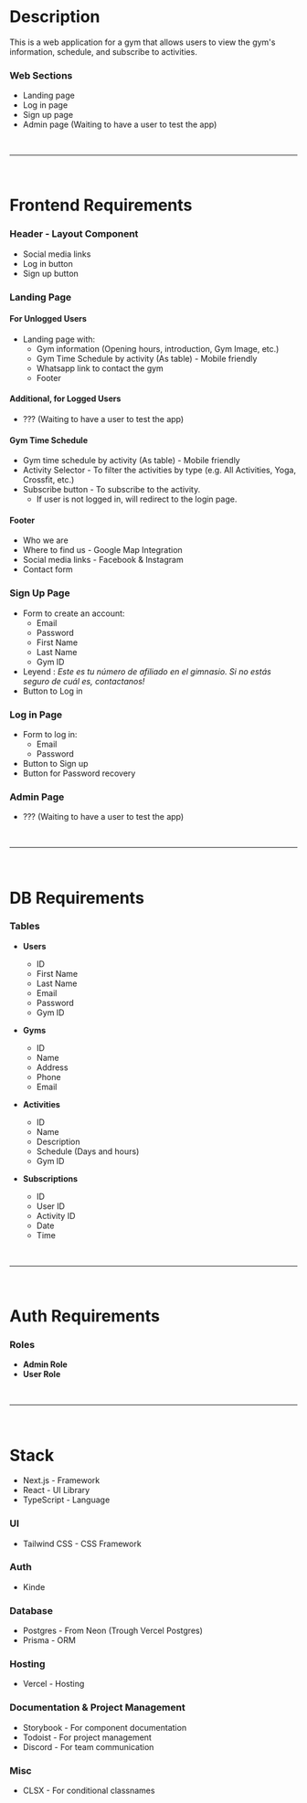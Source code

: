 # Description
This is a web application for a gym that allows users to view the gym's information, schedule, and subscribe to activities. 

### Web Sections
- Landing page
- Log in page
- Sign up page
- Admin page (Waiting to have a user to test the app)

<br />

---

<br />

# Frontend Requirements 

### Header - Layout Component
- Social media links
- Log in button
- Sign up button

### Landing Page
  
#### For Unlogged Users
- Landing page with:
  - Gym information (Opening hours, introduction, Gym Image, etc.)
  - Gym Time Schedule by activity (As table) - Mobile friendly
  - Whatsapp link to contact the gym
  - Footer
 
#### Additional, for Logged Users
- ??? (Waiting to have a user to test the app)

#### Gym Time Schedule
- Gym time schedule by activity (As table) - Mobile friendly
- Activity Selector - To filter the activities by type (e.g. All Activities, Yoga, Crossfit, etc.)
- Subscribe button - To subscribe to the activity. 
  - If user is not logged in, will redirect to the login page.

#### Footer
- Who we are
- Where to find us - Google Map Integration
- Social media links - Facebook & Instagram
- Contact form

### Sign Up Page
- Form to create an account: 
    - Email
    - Password
    - First Name
    - Last Name
    - Gym ID
- Leyend : *Este es tu número de afiliado en el gimnasio. Si no estás seguro de cuál es, contactanos!*
- Button to Log in

### Log in Page
- Form to log in: 
    - Email
    - Password
- Button to Sign up
- Button for Password recovery
  
### Admin Page
- ??? (Waiting to have a user to test the app)

<br />

---

<br />

# DB Requirements 

### Tables
- **Users**
  - ID
  - First Name
  - Last Name
  - Email
  - Password
  - Gym ID

- **Gyms**
  - ID
  - Name
  - Address
  - Phone
  - Email

- **Activities**
  - ID
  - Name
  - Description
  - Schedule (Days and hours)
  - Gym ID

- **Subscriptions**
  - ID
  - User ID
  - Activity ID
  - Date
  - Time

<br />

--- 

<br />

# Auth Requirements 
### Roles
- **Admin Role**
- **User Role**

<br />

--- 

<br />

# Stack

- Next.js - Framework
- React - UI Library
- TypeScript - Language

### UI
- Tailwind CSS - CSS Framework
  
### Auth
- Kinde

### Database
- Postgres - From Neon (Trough Vercel Postgres)
- Prisma - ORM

### Hosting
- Vercel - Hosting

### Documentation & Project Management
- Storybook - For component documentation
- Todoist - For project management
- Discord - For team communication

### Misc
- CLSX - For conditional classnames
